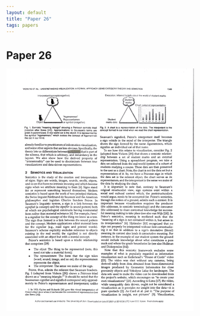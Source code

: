```yaml
---
layout: default
title: "Paper 26"
tags: papers
---
```


# Paper 26

<img src="/assets/scans/26.png" alt="Page with chartjunk removed" width="800"/>
